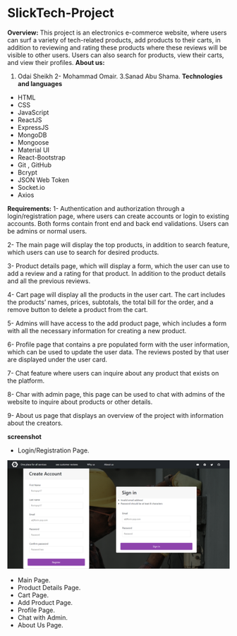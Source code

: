 # SlickTech-Project
**Overview:**
This project is an electronics e-commerce website, where users can surf a variety of tech-related products, add products to their carts, in addition to reviewing and rating these products where these reviews will be visible to other users. Users can also search for products, view their carts, and view their profiles.
**About us:**
1. Odai Sheikh
2-	Mohammad Omair.
3.Sanad Abu Shama.
**Technologies and languages**
- HTML
- CSS
- JavaScript
- ReactJS
- ExpressJS
- MongoDB
- Mongoose
- Material UI
- React-Bootstrap
- Git , GitHub
- Bcrypt
- JSON Web Token
- Socket.io
-	Axios

**Requirements:**
1-	Authentication and authorization through a login/registration page, where users can create accounts or login to existing accounts. Both forms contain front end and back end validations. Users can be admins or normal users.

2-	The main page will display the top products, in addition to search feature, which users can use to search for desired products.

3-	Product details page, which will display a form, which the user can use to add a review and a rating for that product. In addition to the product details and all the previous reviews.

4-	Cart page will display all the products in the user cart. The cart includes the products’ names, prices, subtotals, the total bill for the order, and a remove button to delete a product from the cart.

5-	Admins will have access to the add product page, which includes a form with all the necessary information for creating a new product.

6-	Profile page that contains a pre populated form with the user information, which can be used to update the user data. The reviews posted by that user are displayed under the user card.

7-	Chat feature where users can inquire about any product that exists on the platform.

8-	Char with admin page, this page can be used to chat with admins of the website to inquire about products or other details.

9-	About us page that displays an overview of the project with information about the creators.

**screenshot**
-	Login/Registration Page.

![My Image](https://github.com/Shtaiwee1/Project_services2/blob/master/Capture6.PNG)
-	Main Page.
-	Product Details Page.
-	Cart Page.
-	Add Product Page.
-	Profile Page.
-	Chat with Admin.
-	About Us Page.

